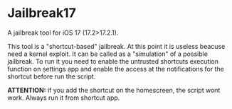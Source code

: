 # Jailbreak17
A jailbreak tool for iOS 17 (17.2>17.2.1).

This tool is a "shortcut-based" jailbreak. At this point it is useless beacuse need a kernel exploit.
It can be called as a "simulation" of a possible jailbreak. To run it you need to enable the untrusted shortcuts execution function on settings app and enable the access at the notifications for the shortcut before run the script.

**ATTENTION:** if you add the shortcut on the homescreen, the script wont work. Always run it from shortcut app.
